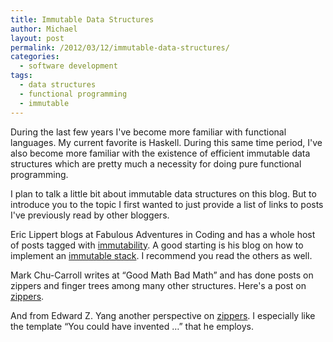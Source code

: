 ```yaml
---
title: Immutable Data Structures
author: Michael
layout: post
permalink: /2012/03/12/immutable-data-structures/
categories:
  - software development
tags:
  - data structures
  - functional programming
  - immutable
---
```

During the last few years I've become more familiar with functional languages. My current favorite is Haskell. During this same time period, I've also become more familiar with the existence of efficient immutable data structures which are pretty much a necessity for doing pure functional programming.

<!--more-->

I plan to talk a little bit about immutable data structures on this blog. But to introduce you to the topic I first wanted to just provide a list of links to posts I've previously read by other bloggers.

Eric Lippert blogs at Fabulous Adventures in Coding and has a whole host of posts tagged with [immutability][1]. A good starting is his blog on how to implement an [immutable stack][2]. I recommend you read the others as well.

Mark Chu-Carroll writes at &#8220;Good Math Bad Math&#8221; and has done posts on zippers and finger trees among many other structures. Here's a post on [zippers][3].

And from Edward Z. Yang another perspective on [zippers][4]. I especially like the template &#8220;You could have invented &#8230;&#8221; that he employs.

 [1]: http://blogs.msdn.com/b/ericlippert/archive/tags/immutability/
 [2]: http://blogs.msdn.com/b/ericlippert/archive/2007/12/04/immutability-in-c-part-two-a-simple-immutable-stack.aspx
 [3]: http://scientopia.org/blogs/goodmath/2010/01/13/zippers-making-functional-updates-efficient/
 [4]: http://blog.ezyang.com/2010/04/you-could-have-invented-zippers/
